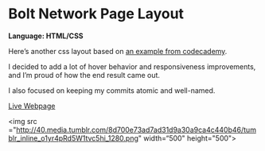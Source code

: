 # Bolt Network Page Layout
<strong>Language: HTML/CSS</strong>

Here’s another css layout based on <a href="https://s3.amazonaws.com/codecademy-content/projects/bolt-network/index.html">an example from codecademy</a>.

I decided to add a lot of hover behavior and responsiveness improvements, and I’m proud of how the end result came out.

I also focused on  keeping my commits atomic and well-named. 

<a href="http://dargacode.github.io/codecademyBoltNetworkLayout/">Live Webpage</a>

<img src ="http://40.media.tumblr.com/8d700e73ad7ad31d9a30a9ca4c440b46/tumblr_inline_o1yr4pRd5W1tvc5hi_1280.png" width=“500" height="500">
